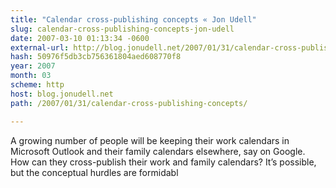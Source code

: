 ```yaml
---
title: "Calendar cross-publishing concepts « Jon Udell"
slug: calendar-cross-publishing-concepts-jon-udell
date: 2007-03-10 01:13:34 -0600
external-url: http://blog.jonudell.net/2007/01/31/calendar-cross-publishing-concepts/
hash: 50976f5db3cb756361804aed608770f8
year: 2007
month: 03
scheme: http
host: blog.jonudell.net
path: /2007/01/31/calendar-cross-publishing-concepts/

---
```


A growing number of people will be keeping their work calendars in Microsoft Outlook and their family calendars elsewhere, say on Google. How can they cross-publish their work and family calendars? It’s possible, but the conceptual hurdles are formidabl

